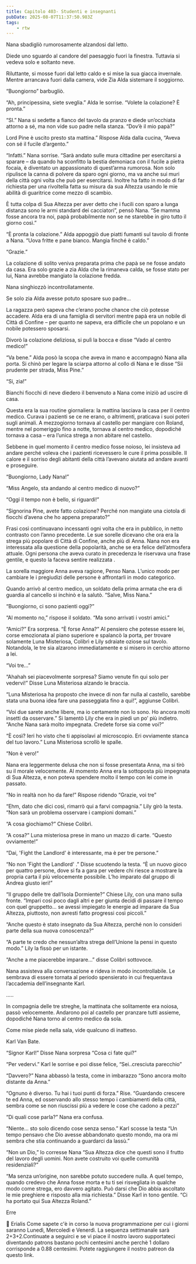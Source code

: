 ```yaml
---
title: Capitolo 403- Studenti e insegnanti
pubDate: 2025-08-07T11:37:50.983Z
tags:
    - rtw
---
```



















Nana sbadigliò rumorosamente alzandosi dal letto.


Diede uno sguardo al candore del paesaggio fuori la finestra. Tuttavia si vedeva solo e soltanto neve.


Riluttante, si mosse fuori dal letto caldo e si mise la sua giacca invernale. Mentre arrancava fuori dalla camera, vide Zia Alda sistemare il soggiorno.


“Buongiorno” barbugliò.


“Ah, principessina, siete sveglia.” Alda le sorrise. “Volete la colazione? È pronta.”


“SI.” Nana si sedette a fianco del tavolo da pranzo e diede un’occhiata attorno a sé, ma non vide suo padre nella stanza. “Dov’è il mio papà?”


Lord Pine è uscito presto sta mattina.” Rispose Alda dalla cucina, “Aveva con sé il fucile d’argento.”


“Infatti.” Nana sorrise. “Sarà andato sulle mura cittadine per esercitarsi a sparare – da quando ha sconfitto la bestia demoniaca con il fucile a pietra focaia, è diventato un appassionato di quest’arma rumorosa. Non solo ripulisce la canna di polvere da sparo ogni giorno, ma va anche sui muri della città ogni volta che può per esercitarsi. Inoltre ha fatto in modo di far richiesta per una rivoltella fatta su misura da sua Altezza usando le mie abilità di guaritrice come mezzo di scambio.


È tutta colpa di Sua Altezza per aver detto che i fucili con sparo a lunga distanza sono le armi standard dei cacciatori”, pensò Nana. “Se mamma fosse ancora tra noi, papà probabilmente non se ne starebbe in giro tutto il giorno così.”


“È pronta la colazione.” Alda appoggiò due piatti fumanti sul tavolo di fronte a Nana. “Uova fritte e pane bianco. Mangia finché è caldo.”


“Grazie.”


La colazione di solito veniva preparata prima che papà se ne fosse andato da casa. Era solo grazie a zia Alda che la rimaneva calda, se fosse stato per lui, Nana avrebbe mangiato la colazione fredda.


Nana singhiozzò incontrollatamente.


Se solo zia Alda avesse potuto sposare suo padre...


La ragazza però sapeva che c’erano poche chance che ciò potesse accadere. Alda era di una famiglia di servitori mentre papà era un nobile di Città di Confine – per quanto ne sapeva, era difficile che un popolano e un nobile potessero sposarsi.


Divorò la colazione deliziosa, si pulì la bocca e disse “Vado al centro medico!”


“Va bene.” Alda posò la scopa che aveva in mano e accompagnò Nana alla porta. Si chinò per legare la sciarpa attorno al collo di Nana e le disse “Sii prudente per strada, Miss Pine.”


“Si, zia!”


Bianchi fiocchi di neve diedero il benvenuto a Nana come iniziò ad uscire di casa.


Questa era la sua routine giornaliera: la mattina lasciava la casa per il centro medico. Curava i pazienti se ce ne erano, o altrimenti, praticava i suoi poteri sugli animali. A mezzogiorno tornava al castello per mangiare con Roland, mentre nel pomeriggio fino a notte, tornava al centro medico, dopodiché tornava a casa – era l’unica strega a non abitare nel castello.


Sebbene in quel momento il centro medico fosse noioso, lei insisteva ad andare perché voleva che i pazienti ricevessero le cure il prima possibile. Il calore e il sorriso degli abitanti della città l’avevano aiutata ad andare avanti e proseguire.


“Buongiorno, Lady Nana!”


“Miss Angelo, sta andando al centro medico di nuovo?”


“Oggi il tempo non è bello, si riguardi!”


“Signorina Pine, avete fatto colazione? Perché non mangiate una ciotola di fiocchi d’avena che ho appena preparato?”


Frasi così continuavano incessanti ogni volta che era in pubblico, in netto contrasto con l’anno precedente. Le sue sorelle dicevano che ora era la strega più popolare di Città di Confine, anche più di Anna. Nana non era interessata alla questione della popolarità, anche se era felice dell’atmosfera attuale. Ogni persona che aveva curato in precedenza le riservava una frase gentile, e questo la faceva sentire realizzata .


La sorella maggiore Anna aveva ragione, Penso Nana. L’unico modo per cambiare le i pregiudizi delle persone è affrontarli in modo categorico.


Quando arrivò al centro medico, un soldato della prima armata che era di guardia al cancello si inchinò e la salutò. “Salve, Miss Nana.”


“Buongiorno, ci sono pazienti oggi?”


“Al momento no,” rispose il soldato. “Ma sono arrivati i vostri amici.”


“Amici?” Era sorpresa. “È forse Anna?” Al pensiero che potesse essere lei, corse emozionata al piano superiore e spalancò la porta, per trovare solamente Luna Misteriosa, Colibrì e Lily sdraiate oziose sul tavolo. Notandola, le tre sia alzarono immediatamente e si misero in cerchio attorno a lei.


“Voi tre...”


“Ahahah sei piacevolmente sorpresa? Siamo venute fin qui solo per vedervi!” Disse Luna Misteriosa alzando le braccia.


“Luna Misteriosa ha proposto che invece di non far nulla al castello, sarebbe stata una buona idea fare una passeggiata fino a qui!”, aggiunse Colibrì.


“Voi due sarete anche libere, ma io certamente non lo sono. Ho ancora molti insetti da osservare.” Si lamentò Lily che era in piedi un po’ più indietro. “Anche Nana sarà molto impegnata. Credete forse sia come voi?”


“È così? Ieri ho visto che ti appisolavi al microscopio. Eri ovviamente stanca del tuo lavoro.” Luna Misteriosa scrollò le spalle.


“Non è vero!”


Nana era leggermente delusa che non si fosse presentata Anna, ma si tirò su il morale velocemente. Al momento Anna era la sottoposta più impegnata di Sua Altezza, e non poteva spendere molto il tempo con lei come in passato.


“No in realtà non ho da fare!” Rispose ridendo “Grazie, voi tre”


“Ehm, dato che dici così, rimarrò qui a farvi compagnia.” Lily girò la testa. “Non sarà un problema osservare i campioni domani.”


“A cosa giochiamo?” Chiese Colibrì.


“A cosa?” Luna misteriosa prese in mano un mazzo di carte. “Questo ovviamente!”


“Dai,  'Fight the Landlord' è interessante, ma è per tre persone.”


“No non 'Fight the Landlord' .” Disse scuotendo la testa. “È un nuovo gioco per quattro persone, dove si fa a gara per vedere chi riesce a mostrare la propria carta il più velocemente possibile. L’ho imparato dal gruppo di Andrea giusto ieri!”


“Il gruppo delle tre dall’Isola Dormiente?” Chiese Lily, con una mano sulla fronte. “Impari così poco dagli altri e per giunta decidi di passare il tempo con quel gruppetto... se avessi impiegato le energie ad imparare da Sua Altezza, piuttosto, non avresti fatto progressi così piccoli.”


“Anche questo è stato insegnato da Sua Altezza, perché non lo consideri parte della sua nuova conoscenza?”


“A parte te credo che nessun’altra strega dell’Unione la pensi in questo modo.” Lily la fissò per un istante.


“Anche a me piacerebbe imparare...” disse Colibrì sottovoce.


Nana assisteva alla conversazione e rideva in modo incontrollabile. Le sembrava di essere tornata al periodo spensierato in cui frequentava l’accademia dell’insegnante Karl.


.....


In compagnia delle tre streghe, la mattinata che solitamente era noiosa, passò velocemente. Andarono poi al castello per pranzare tutti assieme, dopodiché Nana torno al centro medico da sola.


Come mise piede nella sala, vide qualcuno di inatteso.


Karl Van Bate.


“Signor Karl!” Disse Nana sorpresa “Cosa ci fate qui?”


“Per vedervi.” Karl le sorrise e poi disse felice, “Sei..cresciuta parecchio”


“Davvero?” Nana abbassò la testa, come in imbarazzo  “Sono ancora molto distante da Anna.”


“Ognuno è diverso. Tu hai i tuoi punti di forza.” Rise. “Guardando crescere te ed Anna, ed osservando allo stesso tempo i cambiamenti della città, sembra come se non riuscissi più a vedere le cose che cadono a pezzi”


“Di quali cose parla?” Nana era confusa.


“Niente… sto solo dicendo cose senza senso.” Karl scosse la testa “Un tempo pensavo che Dio avesse abbandonato questo mondo, ma ora mi sembra che stia continuando a guardarci da lassù.”


“Non un Dio,” lo corresse Nana “Sua Altezza dice che questi sono il frutto del lavoro degli uomini. Non avete costruito voi quelle comunità residenziali?”


“Ma senza un’origine, non sarebbe potuto succedere nulla. A quel tempo, quando credevo che Anna fosse morta e tu ti sei risvegliata in qualche modo come strega, ero davvero agitato. Può darsi che Dio abbia ascoltato le mie preghiere e risposto alla mia richiesta.” Disse Karl in tono gentile. “Ci ha portato qui Sua Altezza Roland.”






Erre


 


💬 Erialis Come sapete c'è in corso la nuova programmazione per cui i giorni saranno Lunedì, Mercoledì e Venerdì. La sequenza settimanale sarà 2+3+2.Continuate a seguirci e se vi piace il nostro lavoro supportateci diventando patrons bastano pochi centesimi anche perchè 1 dollaro corrisponde a 0.88 centesimi. Potete raggiungere il nostro patreon da questo link.  




                                


                                



